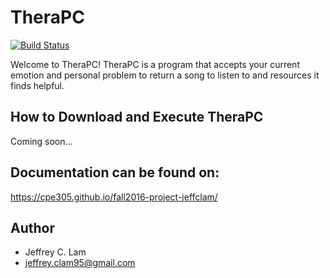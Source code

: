 # TheraPC 
[![Build Status](https://travis-ci.org/cpe305/fall2016-project-jeffclam.svg?branch=master)](https://travis-ci.org/cpe305/fall2016-project-jeffclam)

Welcome to TheraPC!  TheraPC is a program that accepts your current emotion and personal problem to return a song to listen to and resources it finds helpful.

## How to Download and Execute TheraPC
Coming soon...

## Documentation can be found on:
https://cpe305.github.io/fall2016-project-jeffclam/

## Author
* Jeffrey C. Lam
* jeffrey.clam95@gmail.com
